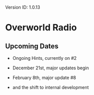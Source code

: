 Version ID: 1.0.13

# Overworld Radio

## Upcoming Dates
- Ongoing Hints, currently on #2
- December 21st, major updates begin
  
- February 8th, major update #8
- and the shift to internal development 
